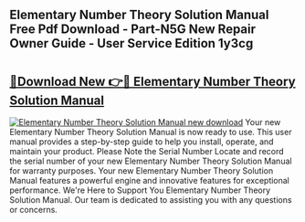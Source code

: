 ## Elementary Number Theory Solution Manual Free Pdf Download - Part-N5G New Repair Owner Guide - User Service Edition 1y3cg

# <h2><a href="http://bc78715.oget.top/?id=Elementary+Number+Theory+Solution+Manual">🔗Download New 👉🔴 Elementary Number Theory Solution Manual</a></h2>

[![Elementary Number Theory Solution Manual new download](https://i.imgur.com/5g1atiW.png)](http://bc78715.oget.top/?id=Elementary+Number+Theory+Solution+Manual)
Your new Elementary Number Theory Solution Manual is now ready to use. This user manual provides a step-by-step guide to help you install, operate, and maintain your product. Please Note the Serial Number Locate and record the serial number of your new Elementary Number Theory Solution Manual for warranty purposes. Your new Elementary Number Theory Solution Manual features a powerful engine and innovative features for exceptional performance. We're Here to Support You Elementary Number Theory Solution Manual. Our team is dedicated to assisting you with any questions or concerns.
